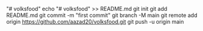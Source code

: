"# volksfood" 
echo "# volksfood" >> README.md
git init
git add README.md
git commit -m "first commit"
git branch -M main
git remote add origin https://github.com/aazad20/volksfood.git
git push -u origin main
